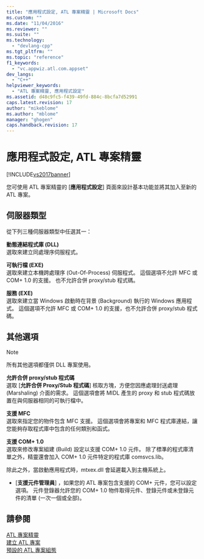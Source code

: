 ```yaml
---
title: "應用程式設定, ATL 專案精靈 | Microsoft Docs"
ms.custom: ""
ms.date: "11/04/2016"
ms.reviewer: ""
ms.suite: ""
ms.technology: 
  - "devlang-cpp"
ms.tgt_pltfrm: ""
ms.topic: "reference"
f1_keywords: 
  - "vc.appwiz.atl.com.appset"
dev_langs: 
  - "C++"
helpviewer_keywords: 
  - "ATL 專案精靈, 應用程式設定"
ms.assetid: d48c9fc5-f439-49fd-884c-8bcfa7d52991
caps.latest.revision: 17
author: "mikeblome"
ms.author: "mblome"
manager: "ghogen"
caps.handback.revision: 17
---
```

# 應用程式設定, ATL 專案精靈
[!INCLUDE[vs2017banner](../../assembler/inline/includes/vs2017banner.md)]

您可使用 ATL 專案精靈的 \[**應用程式設定**\] 頁面來設計基本功能並將其加入至新的 ATL 專案。  
  
## 伺服器類型  
 從下列三種伺服器類型中任選其一：  
  
 **動態連結程式庫 \(DLL\)**  
 選取來建立同處理序伺服程式。  
  
 **可執行檔 \(EXE\)**  
 選取來建立本機跨處理序 \(Out\-Of\-Process\) 伺服程式。  這個選項不允許 MFC 或 COM\+ 1.0 的支援。  也不允許合併 proxy\/stub 程式碼。  
  
 **服務 \(EXE\)**  
 選取來建立當 Windows 啟動時在背景 \(Background\) 執行的 Windows 應用程式。  這個選項不允許 MFC 或 COM\+ 1.0 的支援，也不允許合併 proxy\/stub 程式碼。  
  
## 其他選項  
  
> [!NOTE]
>  所有其他選項都僅供 DLL 專案使用。  
  
 **允許合併 proxy\/stub 程式碼**  
 選取 \[**允許合併 Proxy\/Stub 程式碼**\] 核取方塊，方便您因應處理封送處理 \(Marshaling\) 介面的需求。  這個選項會將 MIDL 產生的 proxy 和 stub 程式碼放置在與伺服器相同的可執行檔中。  
  
 **支援 MFC**  
 選取來指定您的物件包含 MFC 支援。  這個選項會將專案和 MFC 程式庫連結，讓您能夠存取程式庫中包含的任何類別和函式。  
  
 **支援 COM\+ 1.0**  
 選取來修改專案組建 \(Build\) 設定以支援 COM\+ 1.0 元件。  除了標準的程式庫清單之外，精靈還會加入 COM\+ 1.0 元件特定的程式庫 comsvcs.lib。  
  
 除此之外，當啟動應用程式時，mtxex.dll 會延遲載入到主機系統上。  
  
-   \[**支援元件管理員**\] ，如果您的 ATL 專案包含支援的 COM\+ 元件，您可以設定選項。  元件登錄器允許您的 COM\+ 1.0 物件取得元件、登錄元件或未登錄元件的清單 \(一次一個或全部\)。  
  
## 請參閱  
 [ATL 專案精靈](../../atl/reference/atl-project-wizard.md)   
 [建立 ATL 專案](../../atl/reference/creating-an-atl-project.md)   
 [預設的 ATL 專案組態](../../atl/reference/default-atl-project-configurations.md)